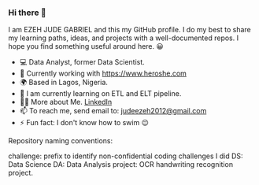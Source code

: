 ### Hi there 👋

I am EZEH JUDE GABRIEL and this my GitHub profile. I do my best to share my learning paths, ideas, and projects with a well-documented repos. I hope you find something useful around here. :grinning:
 
- :computer: Data Analyst, former Data Scientist.
- :briefcase: Currently working with https://www.heroshe.com
- :earth_africa: Based in Lagos, Nigeria.
- :seedling: I am currently learning on ETL and ELT pipeline.
- :man_technologist: More about Me. [LinkedIn](https://www.linkedin.com/in/ezeh-jude)
- 📫 To reach me, send email to: judeezeh2012@gmail.com
- ⚡ Fun fact: I don't know how to swim :wink:

Repository naming conventions:

challenge: prefix to identify non-confidential coding challenges I did
DS: Data Science
DA: Data Analysis
project: OCR handwriting recognition project.
